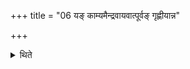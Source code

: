 +++
title = "06 यङ् काम्यमैन्द्रवायवात्पूर्वङ् गृह्णीयान्न"

+++

<details><summary>थिते</summary>

6. Any optional cup which he may fill before the Airdravāyava-cup, he should not place it (before placing the Aindravāyava).   
</details>
